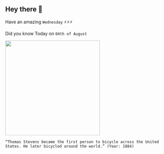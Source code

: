 ## Hey there 👋
Have an amazing `Wednesday` ⚡⚡⚡

Did you know Today on `04th of August`
 
 [<img src="https://upload.wikimedia.org/wikipedia/commons/thumb/a/a4/Thomas_Stevens_bicycle.jpg/800px-Thomas_Stevens_bicycle.jpg" width="300" />](https://www.bicycle-and-bikes.com/history-of-bicycles/tomas-stevens-penny-farthing/) 
 ```
“Thomas Stevens became the first person to bicycle across the United States. He later bicycled around the world.” (Year: 1884)
```
